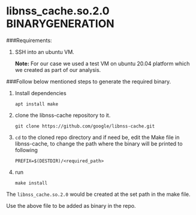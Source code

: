 # libnss_cache.so.2.0 BINARYGENERATION

###Requirements:

1. SSH into an ubuntu VM.
   
   **Note:** For our case we used a test VM on ubuntu 20.04 platform which we created as part of our analysis.

###Follow below mentioned steps to generate the required binary.
1. Install dependencies

   `apt install make`

2. clone the libnss-cache repository to it.

   `git clone https://github.com/google/libnss-cache.git`

3. `cd` to the cloned repo directory and if need be, edit the Make file  in  libnss-cache, to change the path where the binary will be printed to following

    `PREFIX=$(DESTDIR)/<required_path>`

4. run

   `make install`

The `libnss_cache.so.2.0` would be created at the set path in the make file.

Use the above file to be added as binary in the repo.